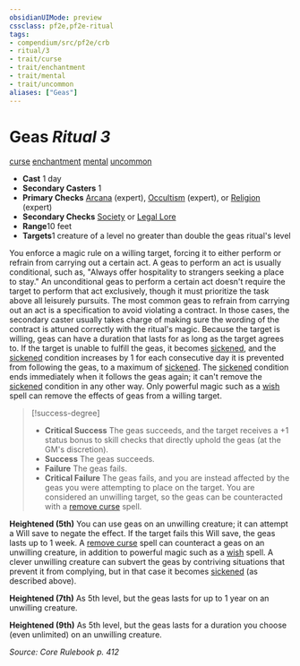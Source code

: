 ```yaml
---
obsidianUIMode: preview
cssclass: pf2e,pf2e-ritual
tags:
- compendium/src/pf2e/crb
- ritual/3
- trait/curse
- trait/enchantment
- trait/mental
- trait/uncommon
aliases: ["Geas"]
---
```

# Geas *Ritual 3*  
[curse](/rules/traits/curse.md)  [enchantment](/rules/traits/enchantment.md)  [mental](/rules/traits/mental.md)  [uncommon](/rules/traits/uncommon.md)  

- **Cast** 1 day
- **Secondary Casters** 1
- **Primary Checks** [Arcana](/compendium/skills.md#Arcana) (expert), [Occultism](/compendium/skills.md#Occultism) (expert), or [Religion](/compendium/skills.md#Religion) (expert)
- **Secondary Checks** [Society](/compendium/skills.md#Society) or [Legal Lore](/compendium/skills.md#Lore)
- **Range**10 feet
- **Targets**1 creature of a level no greater than double the geas ritual's level

You enforce a magic rule on a willing target, forcing it to either perform or refrain from carrying out a certain act. A geas to perform an act is usually conditional, such as, "Always offer hospitality to strangers seeking a place to stay." An unconditional geas to perform a certain act doesn't require the target to perform that act exclusively, though it must prioritize the task above all leisurely pursuits. The most common geas to refrain from carrying out an act is a specification to avoid violating a contract. In those cases, the secondary caster usually takes charge of making sure the wording of the contract is attuned correctly with the ritual's magic. Because the target is willing, geas can have a duration that lasts for as long as the target agrees to. If the target is unable to fulfill the geas, it becomes [sickened](/rules/conditions.md#Sickened), and the [sickened](/rules/conditions.md#Sickened) condition increases by 1 for each consecutive day it is prevented from following the geas, to a maximum of [sickened](/rules/conditions.md#Sickened). The [sickened](/rules/conditions.md#Sickened) condition ends immediately when it follows the geas again; it can't remove the [sickened](/rules/conditions.md#Sickened) condition in any other way. Only powerful magic such as a [wish](/compendium/spells/wish.md) spell can remove the effects of geas from a willing target.

> [!success-degree] 
> - **Critical Success** The geas succeeds, and the target receives a +1 status bonus to skill checks that directly uphold the geas (at the GM's discretion).
> - **Success** The geas succeeds.
> - **Failure** The geas fails.
> - **Critical Failure** The geas fails, and you are instead affected by the geas you were attempting to place on the target. You are considered an unwilling target, so the geas can be counteracted with a [remove curse](/compendium/spells/remove-curse.md) spell.

**Heightened (5th)** You can use geas on an unwilling creature; it can attempt a Will save to negate the effect. If the target fails this Will save, the geas lasts up to 1 week. A [remove curse](/compendium/spells/remove-curse.md) spell can counteract a geas on an unwilling creature, in addition to powerful magic such as a [wish](/compendium/spells/wish.md) spell. A clever unwilling creature can subvert the geas by contriving situations that prevent it from complying, but in that case it becomes [sickened](/rules/conditions.md#Sickened) (as described above).

**Heightened (7th)** As 5th level, but the geas lasts for up to 1 year on an unwilling creature.

**Heightened (9th)** As 5th level, but the geas lasts for a duration you choose (even unlimited) on an unwilling creature.

*Source: Core Rulebook p. 412*
